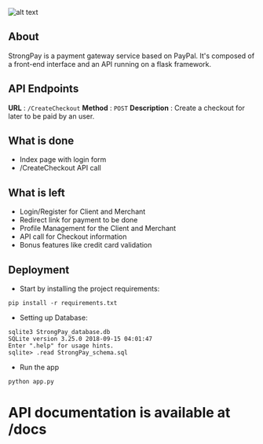 ![alt text](http://code.ua.pt/projects/es1819-stroam/repository/revisions/master/raw/payment/payment/static/images/logo.png)

## About
StrongPay is a payment gateway service based on PayPal. It's composed of a front-end interface and an API running on a flask framework.  


## API Endpoints

**URL** : `/CreateCheckout`
**Method** : `POST`
**Description** : Create a checkout for later to be paid by an user.

## What is done

- Index page with login form
- /CreateCheckout API call

## What is left

- Login/Register for Client and Merchant
- Redirect link for payment to be done
- Profile Management for the Client and Merchant
- API call for Checkout information
- Bonus features like credit card validation

## Deployment

* Start by installing the project requirements:
```
pip install -r requirements.txt
```

* Setting up Database:
```
sqlite3 StrongPay_database.db
SQLite version 3.25.0 2018-09-15 04:01:47
Enter ".help" for usage hints.
sqlite> .read StrongPay_schema.sql
```

* Run the app
```
python app.py
```

# API documentation is available at /docs
